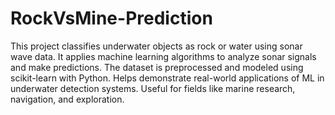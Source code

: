 # RockVsMine-Prediction
This project classifies underwater objects as rock or water using sonar wave data. It applies machine learning algorithms to analyze sonar signals and make predictions. The dataset is preprocessed and modeled using scikit-learn with Python. Helps demonstrate real-world applications of ML in underwater detection systems. Useful for fields like marine research, navigation, and exploration. 
